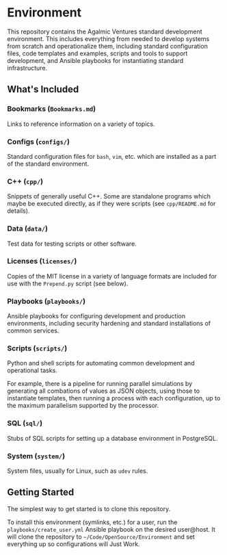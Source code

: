 # Environment
This repository contains the Agalmic Ventures standard development environment.
This includes everything from needed to develop systems from scratch and
operationalize them, including standard configuration files, code templates
and examples, scripts and tools to support development, and Ansible playbooks
for instantiating standard infrastructure.

## What's Included

### Bookmarks (`Bookmarks.md`)
Links to reference information on a variety of topics.

### Configs (`configs/`)
Standard configuration files for `bash`, `vim`, etc. which are installed as a
part of the standard environment.

### C++ (`cpp/`)
Snippets of generally useful C++. Some are standalone programs which maybe be
executed directly, as if they were scripts (see `cpp/README.md` for details).

### Data (`data/`)
Test data for testing scripts or other software.

### Licenses (`licenses/`)
Copies of the MIT license in a variety of language formats are included for use
with the `Prepend.py` script (see below).

### Playbooks (`playbooks/`)
Ansible playbooks for configuring development and production environments,
including security hardening and standard installations of common services.

### Scripts (`scripts/`)
Python and shell scripts for automating common development and operational
tasks.

For example, there is a pipeline for running parallel simulations by
generating all combations of values as JSON objects, using those to instantiate
templates, then running a process with each configuration, up to the maximum
parallelism supported by the processor.

### SQL (`sql/`)
Stubs of SQL scripts for setting up a database environment in PostgreSQL.

### System (`system/`)
System files, usually for Linux, such as `udev` rules.

## Getting Started
The simplest way to get started is to clone this repository.

To install this environment (symlinks, etc.) for a user, run the
`playbooks/create_user.yml` Ansible playbook on the desired user@host. It
will clone the repository to `~/Code/OpenSource/Environment` and set
everything up so configurations will Just Work.
